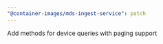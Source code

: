 ```yaml
---
"@container-images/mds-ingest-service": patch
---
```


Add methods for device queries with paging support
